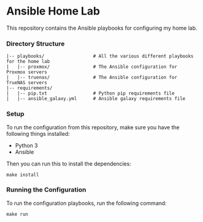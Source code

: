 # Ansible Home Lab

This repository contains the Ansible playbooks for configuring my home lab.

### Directory Structure

```
|-- playbooks/                  # All the various different playbooks for the home lab
|   |-- proxmox/                # The Ansible configuration for Proxmox servers
|   |-- truenas/                # The Ansible configuration for TrueNAS servers
|-- requirements/
|   |-- pip.txt                 # Python pip requirements file
|   |-- ansible_galaxy.yml      # Ansible galaxy requirements file
```

### Setup

To run the configuration from this repository, make sure you have the following things installed:

- Python 3
- Ansible

Then you can run this to install the dependencies:

```
make install
```

### Running the Configuration

To run the configuration playbooks, run the following command:

```
make run
```
